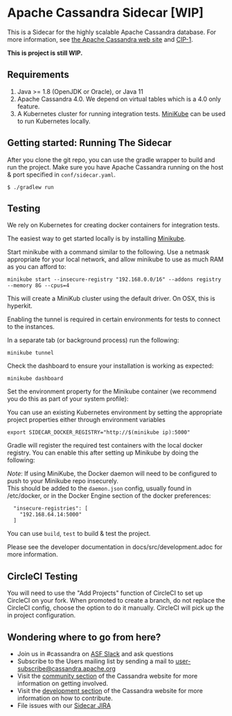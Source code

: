 # Apache Cassandra Sidecar [WIP]

This is a Sidecar for the highly scalable Apache Cassandra database.
For more information, see [the Apache Cassandra web site](http://cassandra.apache.org/) and [CIP-1](https://cwiki.apache.org/confluence/pages/viewpage.action?pageId=95652224).

**This is project is still WIP.**

Requirements
------------
  1. Java >= 1.8 (OpenJDK or Oracle), or Java 11
  2. Apache Cassandra 4.0.  We depend on virtual tables which is a 4.0 only feature.
  3. A Kubernetes cluster for running integration tests.  [MiniKube](https://kubernetes.io/docs/tutorials/hello-minikube/) can be used to run Kubernetes locally.

Getting started: Running The Sidecar
--------------------------------------

After you clone the git repo, you can use the gradle wrapper to build and run the project. Make sure you have 
Apache Cassandra running on the host & port specified in `conf/sidecar.yaml`.

    $ ./gradlew run
  
Testing
---------

We rely on Kubernetes for creating docker containers for integration tests.

The easiest way to get started locally is by installing [Minikube](https://kubernetes.io/docs/tasks/tools/install-minikube/). 

Start minikube with a command similar to the following.  Use a netmask appropriate for your local network, and allow minikube to use as much RAM as you can afford to:

    minikube start --insecure-registry "192.168.0.0/16" --addons registry --memory 8G --cpus=4
    
This will create a MiniKub cluster using the default driver.  On OSX, this is hyperkit.  

Enabling the tunnel is required in certain environments for tests to connect to the instances.

In a separate tab (or background process) run the following:

    minikube tunnel

Check the dashboard to ensure your installation is working as expected:
    
    minikube dashboard

Set the environment property for the Minikube container (we recommend you do this as part of your system profile):

You can use an existing Kubernetes environment by setting the appropriate project properties either through environment variables

    export SIDECAR_DOCKER_REGISTRY="http://$(minikube ip):5000"

Gradle will register the required test containers with the local docker registry.    You can enable this after setting up Minikube by doing the following:

*Note*: If using MiniKube, the Docker daemon will need to be configured to push to your Minikube repo insecurely.  
This should be added to the `daemon.json` config, usually found in /etc/docker, or in the Docker Engine section of the docker preferences:

      "insecure-registries": [
        "192.168.64.14:5000"
      ]
    
You can use `build`, `test` to build & test the project.

Please see the developer documentation in docs/src/development.adoc for more information.

CircleCI Testing
-----------------

You will need to use the "Add Projects" function of CircleCI to set up CircleCI on your fork.  When promoted to create a branch, 
do not replace the CircleCI config, choose the option to do it manually.  CircleCI will pick up the in project configuration.


Wondering where to go from here?
--------------------------------
  * Join us in #cassandra on [ASF Slack](https://s.apache.org/slack-invite) and ask questions 
  * Subscribe to the Users mailing list by sending a mail to
    user-subscribe@cassandra.apache.org
  * Visit the [community section](http://cassandra.apache.org/community/) of the Cassandra website for more information on getting involved.
  * Visit the [development section](http://cassandra.apache.org/doc/latest/development/index.html) of the Cassandra website for more information on how to contribute.
  * File issues with our [Sidecar JIRA](https://issues.apache.org/jira/projects/CASSANDRASC/issues/)
